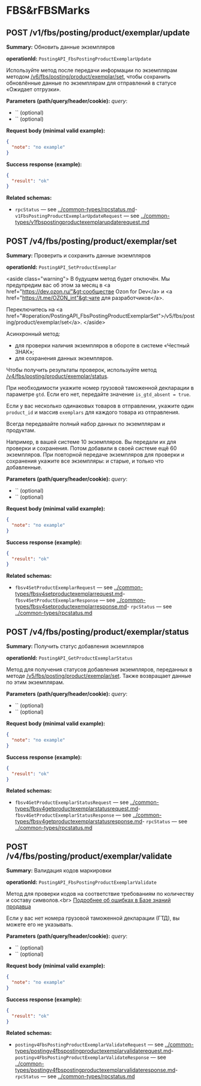 # FBS&rFBSMarks

## POST /v1/fbs/posting/product/exemplar/update

**Summary:** Обновить данные экземпляров

**operationId:** `PostingAPI_FbsPostingProductExemplarUpdate`

Используйте метод после передачи информации по экземплярам методом [/v6/fbs/posting/product/exemplar/set](#operation/PostingAPI_FbsPostingProductExemplarSetV6), чтобы сохранить обновлённые данные по экземплярам для отправлений в статусе «Ожидает отгрузки».

**Parameters (path/query/header/cookie):**
_query_:
- `` (optional)
- `` (optional)

**Request body (minimal valid example):**
```json
{
  "note": "no example"
}
```

**Success response (example):**
```json
{
  "result": "ok"
}
```

**Related schemas:**
- `rpcStatus` — see [../common-types/rpcstatus.md](../common-types/rpcstatus.md)- `v1FbsPostingProductExemplarUpdateRequest` — see [../common-types/v1fbspostingproductexemplarupdaterequest.md](../common-types/v1fbspostingproductexemplarupdaterequest.md)
## POST /v4/fbs/posting/product/exemplar/set

**Summary:** Проверить и сохранить данные экземпляров

**operationId:** `PostingAPI_SetProductExemplar`

&lt;aside class="warning"&gt;
  В будущем метод будет отключён. Мы предупредим вас об этом за месяц в &lt;a href="https://dev.ozon.ru/"&gt;сообществе Ozon for Dev&lt;/a&gt; и &lt;a href="https://t.me/OZON_int"&gt;чате для разработчиков&lt;/a&gt;.

  Переключитесь на &lt;a href="#operation/PostingAPI_FbsPostingProductExemplarSet"&gt;/v5/fbs/posting/product/exemplar/set&lt;/a&gt;.
&lt;/aside&gt;

Асинхронный метод:
- для проверки наличия экземпляров в обороте в системе «Честный ЗНАК»;
- для сохранения данных экземпляров. 

Чтобы получить результаты проверок, используйте метод [/v4/fbs/posting/product/exemplar/status](#operation/PostingAPI_GetProductExemplarStatus).

При необходимости укажите номер грузовой таможенной декларации в параметре `gtd`. Если его нет, передайте значение `is_gtd_absent = true`.

Если у вас несколько одинаковых товаров в отправлении, укажите один `product_id` и массив `exemplars` для каждого товара из отправления.

Всегда передавайте полный набор данных по экземплярам и продуктам. 

Например, в вашей системе 10 экземпляров. Вы передали их для проверки и сохранения. Потом добавили в своей системе ещё 60 экземпляров.
При повторной передаче экземпляров для проверки и сохранения укажите все экземпляры: и старые, и только что добавленные.

**Parameters (path/query/header/cookie):**
_query_:
- `` (optional)
- `` (optional)

**Request body (minimal valid example):**
```json
{
  "note": "no example"
}
```

**Success response (example):**
```json
{
  "result": "ok"
}
```

**Related schemas:**
- `fbsv4SetProductExemplarRequest` — see [../common-types/fbsv4setproductexemplarrequest.md](../common-types/fbsv4setproductexemplarrequest.md)- `fbsv4SetProductExemplarResponse` — see [../common-types/fbsv4setproductexemplarresponse.md](../common-types/fbsv4setproductexemplarresponse.md)- `rpcStatus` — see [../common-types/rpcstatus.md](../common-types/rpcstatus.md)
## POST /v4/fbs/posting/product/exemplar/status

**Summary:** Получить статус добавления экземпляров

**operationId:** `PostingAPI_GetProductExemplarStatus`

Метод для получения статусов добавления экземпляров, переданных в методе [/v5/fbs/posting/product/exemplar/set](#operation/PostingAPI_FbsPostingProductExemplarSet). 
Также возвращает данные по этим экземплярам.

**Parameters (path/query/header/cookie):**
_query_:
- `` (optional)
- `` (optional)

**Request body (minimal valid example):**
```json
{
  "note": "no example"
}
```

**Success response (example):**
```json
{
  "result": "ok"
}
```

**Related schemas:**
- `fbsv4GetProductExemplarStatusRequest` — see [../common-types/fbsv4getproductexemplarstatusrequest.md](../common-types/fbsv4getproductexemplarstatusrequest.md)- `fbsv4GetProductExemplarStatusResponse` — see [../common-types/fbsv4getproductexemplarstatusresponse.md](../common-types/fbsv4getproductexemplarstatusresponse.md)- `rpcStatus` — see [../common-types/rpcstatus.md](../common-types/rpcstatus.md)
## POST /v4/fbs/posting/product/exemplar/validate

**Summary:** Валидация кодов маркировки

**operationId:** `PostingAPI_FbsPostingProductExemplarValidate`

Метод для проверки кодов на соответствие требованиям по количеству и составу символов.&lt;br&gt;
[Подробнее об ошибках в Базе знаний продавца](https://seller-edu.ozon.ru/fbs/ozon-logistika/markirovka#какие-могут-возникать-ошибки-при-проверке-кода-маркировки)

Если у вас нет номера грузовой таможенной декларации (ГТД), вы можете его не указывать.

**Parameters (path/query/header/cookie):**
_query_:
- `` (optional)
- `` (optional)

**Request body (minimal valid example):**
```json
{
  "note": "no example"
}
```

**Success response (example):**
```json
{
  "result": "ok"
}
```

**Related schemas:**
- `postingv4FbsPostingProductExemplarValidateRequest` — see [../common-types/postingv4fbspostingproductexemplarvalidaterequest.md](../common-types/postingv4fbspostingproductexemplarvalidaterequest.md)- `postingv4FbsPostingProductExemplarValidateResponse` — see [../common-types/postingv4fbspostingproductexemplarvalidateresponse.md](../common-types/postingv4fbspostingproductexemplarvalidateresponse.md)- `rpcStatus` — see [../common-types/rpcstatus.md](../common-types/rpcstatus.md)
